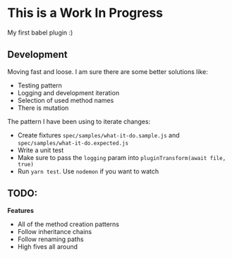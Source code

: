 # This is a Work In Progress

My first babel plugin :)

## Development

Moving fast and loose. I am sure there are some better solutions like:

* Testing pattern
* Logging and development iteration
* Selection of used method names
* There is mutation

The pattern I have been using to iterate changes:

* Create fixtures `spec/samples/what-it-do.sample.js` and `spec/samples/what-it-do.expected.js`
* Write a unit test
* Make sure to pass the `logging` param into `pluginTransform(await file, true)`
* Run `yarn test`. Use `nodemon` if you want to watch

## TODO:

**Features**

* All of the method creation patterns
* Follow inheritance chains
* Follow renaming paths
* High fives all around
